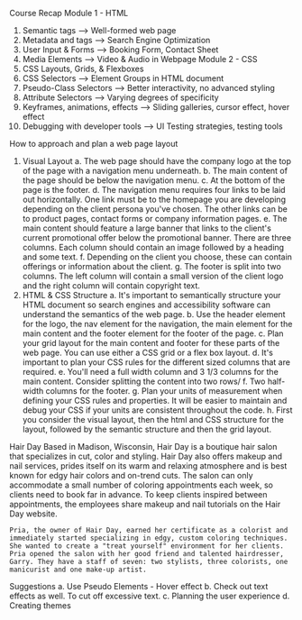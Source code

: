 Course Recap
Module 1 - HTML
1. Semantic tags                    --> Well-formed web page
2. Metadata and tags                --> Search Engine Optimization
3. User Input & Forms               --> Booking Form, Contact Sheet
4. Media Elements                   --> Video & Audio in Webpage
Module 2 - CSS
5. CSS Layouts, Grids, & Flexboxes
6. CSS Selectors                    --> Element Groups in HTML document
7. Pseudo-Class Selectors           --> Better interactivity, no advanced styling
8. Attribute Selectors              --> Varying degrees of specificity
9. Keyframes, animations, effects   --> Sliding galleries, cursor effect, hover effect
10. Debugging with developer tools  --> UI Testing strategies, testing tools

How to approach and plan a web page layout
1. Visual Layout
    a. The web page should have the company logo at the top of the page with a navigation menu underneath. 
    b. The main content of the page should be below the navigation menu. c. At the bottom of the page is the footer. 
    d. The navigation menu requires four links to be laid out horizontally. One link must be to the homepage you are developing depending on the client persona you've chosen. The other links can be to product pages, contact forms or company information pages.
    e. The main content should feature a large banner that links to the client's current promotional offer below the promotional banner. There are three columns. Each column should contain an image followed by a heading and some text.
    f. Depending on the client you choose, these can contain offerings or information about the client. 
    g. The footer is split into two columns. The left column will contain a small version of the client logo and the right column will contain copyright text.
2. HTML & CSS Structure
    a. It's important to semantically structure your HTML document so search engines and accessibility software can understand the semantics of the web page.
    b. Use the header element for the logo, the nav element for the navigation, the main element for the main content and the footer element for the footer of the page.
    c. Plan your grid layout for the main content and footer for these parts of the web page. You can use either a CSS grid or a flex box layout.
    d. It's important to plan your CSS rules for the different sized columns that are required. 
    e. You'll need a full width column and 3 1/3 columns for the main content. Consider splitting the content into two rows/
    f. Two half-width columns for the footer.
    g. Plan your units of measurement when defining your CSS rules and properties. It will be easier to maintain and debug your CSS if your units are consistent throughout the code. 
    h. First you consider the visual layout, then the html and CSS structure for the layout, followed by the semantic structure and then the grid layout.


Hair Day
    Based in Madison, Wisconsin, Hair Day is a boutique hair salon that specializes in cut, color and styling. Hair Day also offers makeup and nail services, prides itself on its warm and relaxing atmosphere and is best known for edgy hair colors and on-trend cuts. The salon can only accommodate a small number of coloring appointments each week, so clients need to book far in advance. To keep clients inspired between appointments, the employees share makeup and nail tutorials on the Hair Day website. 

    Pria, the owner of Hair Day, earned her certificate as a colorist and immediately started specializing in edgy, custom coloring techniques. She wanted to create a "treat yourself" environment for her clients. Pria opened the salon with her good friend and talented hairdresser, Garry. They have a staff of seven: two stylists, three colorists, one manicurist and one make-up artist.

Suggestions
    a. Use Pseudo Elements - Hover effect 
    b. Check out text effects as well. To cut off excessive text.
    c. Planning the user experience
    d. Creating themes